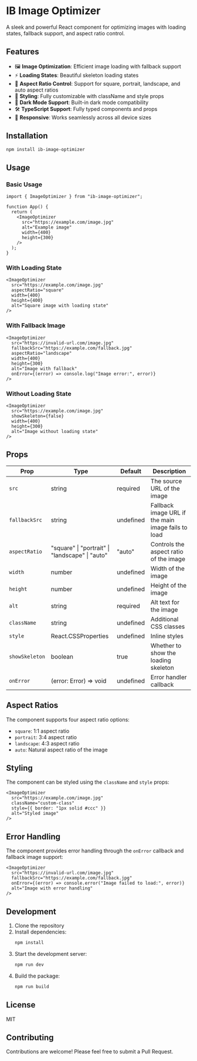 # IB Image Optimizer

A sleek and powerful React component for optimizing images with loading states, fallback support, and aspect ratio control.

## Features

- 🖼️ **Image Optimization**: Efficient image loading with fallback support
- ⚡ **Loading States**: Beautiful skeleton loading states
- 📐 **Aspect Ratio Control**: Support for square, portrait, landscape, and auto aspect ratios
- 🎨 **Styling**: Fully customizable with className and style props
- 🌙 **Dark Mode Support**: Built-in dark mode compatibility
- 🛠️ **TypeScript Support**: Fully typed components and props
- 📱 **Responsive**: Works seamlessly across all device sizes

## Installation

```bash
npm install ib-image-optimizer
```

## Usage

### Basic Usage

```tsx
import { ImageOptimizer } from "ib-image-optimizer";

function App() {
  return (
    <ImageOptimizer
      src="https://example.com/image.jpg"
      alt="Example image"
      width={400}
      height={300}
    />
  );
}
```

### With Loading State

```tsx
<ImageOptimizer
  src="https://example.com/image.jpg"
  aspectRatio="square"
  width={400}
  height={400}
  alt="Square image with loading state"
/>
```

### With Fallback Image

```tsx
<ImageOptimizer
  src="https://invalid-url.com/image.jpg"
  fallbackSrc="https://example.com/fallback.jpg"
  aspectRatio="landscape"
  width={400}
  height={300}
  alt="Image with fallback"
  onError={(error) => console.log("Image error:", error)}
/>
```

### Without Loading State

```tsx
<ImageOptimizer
  src="https://example.com/image.jpg"
  showSkeleton={false}
  width={400}
  height={300}
  alt="Image without loading state"
/>
```

## Props

| Prop           | Type                                            | Default   | Description                                        |
| -------------- | ----------------------------------------------- | --------- | -------------------------------------------------- |
| `src`          | string                                          | required  | The source URL of the image                        |
| `fallbackSrc`  | string                                          | undefined | Fallback image URL if the main image fails to load |
| `aspectRatio`  | "square" \| "portrait" \| "landscape" \| "auto" | "auto"    | Controls the aspect ratio of the image             |
| `width`        | number                                          | undefined | Width of the image                                 |
| `height`       | number                                          | undefined | Height of the image                                |
| `alt`          | string                                          | required  | Alt text for the image                             |
| `className`    | string                                          | undefined | Additional CSS classes                             |
| `style`        | React.CSSProperties                             | undefined | Inline styles                                      |
| `showSkeleton` | boolean                                         | true      | Whether to show the loading skeleton               |
| `onError`      | (error: Error) => void                          | undefined | Error handler callback                             |

## Aspect Ratios

The component supports four aspect ratio options:

- `square`: 1:1 aspect ratio
- `portrait`: 3:4 aspect ratio
- `landscape`: 4:3 aspect ratio
- `auto`: Natural aspect ratio of the image

## Styling

The component can be styled using the `className` and `style` props:

```tsx
<ImageOptimizer
  src="https://example.com/image.jpg"
  className="custom-class"
  style={{ border: "1px solid #ccc" }}
  alt="Styled image"
/>
```

## Error Handling

The component provides error handling through the `onError` callback and fallback image support:

```tsx
<ImageOptimizer
  src="https://invalid-url.com/image.jpg"
  fallbackSrc="https://example.com/fallback.jpg"
  onError={(error) => console.error("Image failed to load:", error)}
  alt="Image with error handling"
/>
```

## Development

1. Clone the repository
2. Install dependencies:
   ```bash
   npm install
   ```
3. Start the development server:
   ```bash
   npm run dev
   ```
4. Build the package:
   ```bash
   npm run build
   ```

## License

MIT

## Contributing

Contributions are welcome! Please feel free to submit a Pull Request.
